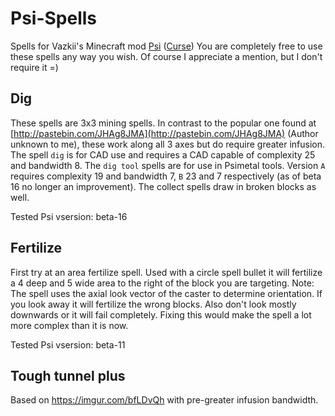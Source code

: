 # Psi-Spells
Spells for Vazkii's Minecraft mod [Psi](http://psi.vazkii.us/index.php) ([Curse](http://www.curse.com/mc-mods/minecraft/241665-psi))
You are completely free to use these spells any way you wish. Of course I appreciate a mention, but I don't require it =)

## Dig
These spells are 3x3 mining spells. In contrast to the popular one found at [http://pastebin.com/JHAg8JMA](http://pastebin.com/JHAg8JMA) (Author unknown to me), these work along all 3 axes but do require greater infusion. The spell ```dig``` is for CAD use and requires a CAD capable of complexity 25 and bandwidth 8. The ```dig tool``` spells are for use in Psimetal tools. Version ```A``` requires complexity 19 and bandwidth 7, ```B``` 23 and 7 respectively (as of beta 16 no longer an improvement). The collect spells draw in broken blocks as well.

Tested Psi vsersion: beta-16

## Fertilize
First try at an area fertilize spell. Used with a circle spell bullet it will fertilize a 4 deep and 5 wide area to the right of the block you are targeting. Note: The spell uses the axial look vector of the caster to determine orientation. If you look away it will fertilize the wrong blocks. Also don't look mostly downwards or it will fail completely. Fixing this would make the spell a lot more complex than it is now.

Tested Psi vsersion: beta-11

## Tough tunnel plus
Based on https://imgur.com/bfLDvQh with pre-greater infusion bandwidth.
